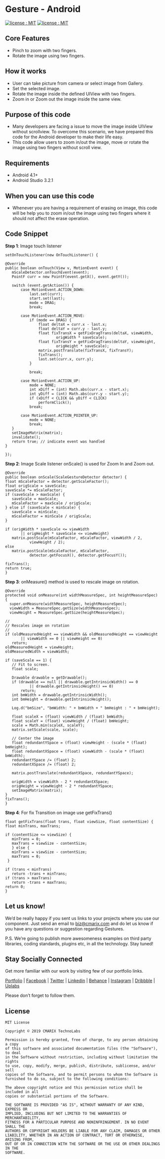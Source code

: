 # Gesture - Android #
<a target="_blank" href="LICENSE"><img src="https://img.shields.io/badge/licence-MIT-brightgreen.svg" alt="license : MIT"></a>
<a target="_blank" href="https://www.cmarix.com/android-application-development-services.html"><img src="https://img.shields.io/badge/platform-android-blue.svg" alt="license : MIT"></a>

## Core Features ##

 - Pinch to zoom with two fingers.
 - Rotate the image using two fingers.

## How it works ##

 - User can take picture from camera or select image from Gallery.
 - Set the selected image.
 - Rotate the image inside the defined UIView with two fingers.
 - Zoom in or Zoom out the image inside the same view.

## Purpose of this code ##

 - Many developers are facing a issue to move the image inside UIView without scrollview. To overcome this scenario, we have prepared this code for the Android developer to make their life easy.
 - This code allow users to zoom in/out the image, move or rotate the image using two fingers without scroll view.


## Requirements ##

 - Android 4.1+
 - Android Studio 3.2.1

## When you can use this code ##

 - Whenever you are having a requirement of erasing on image, this code will be help you to zoom in/out the image using two fingers where it should not affect the erase operation.

## Code Snippet ##

**Step 1**: Image touch listener

	setOnTouchListener(new OnTouchListener() {

	@Override
	public boolean onTouch(View v, MotionEvent event) {
       mScaleDetector.onTouchEvent(event);
       PointF curr = new PointF(event.getX(), event.getY());

       switch (event.getAction()) {
           case MotionEvent.ACTION_DOWN:
               last.set(curr);
               start.set(last);
               mode = DRAG;
               break;

           case MotionEvent.ACTION_MOVE:
               if (mode == DRAG) {
                   float deltaX = curr.x - last.x;
                   float deltaY = curr.y - last.y;
                   float fixTransX = getFixDragTrans(deltaX, viewWidth,
                           origWidth * saveScale);
                   float fixTransY = getFixDragTrans(deltaY, viewHeight,
                           origHeight * saveScale);
                   matrix.postTranslate(fixTransX, fixTransY);
                   fixTrans();
                   last.set(curr.x, curr.y);
               }

               break;

           case MotionEvent.ACTION_UP:
               mode = NONE;
               int xDiff = (int) Math.abs(curr.x - start.x);
               int yDiff = (int) Math.abs(curr.y - start.y);
               if (xDiff < CLICK && yDiff < CLICK)
                   performClick();
               break;

           case MotionEvent.ACTION_POINTER_UP:
               mode = NONE;
               break;
       }
       setImageMatrix(matrix);
       invalidate();
       return true; // indicate event was handled
	}

	});

**Step 2**: Image Scale listener onScale() is used for Zoom In and Zoom out.

    @Override
	public boolean onScale(ScaleGestureDetector detector) {
	float mScaleFactor = detector.getScaleFactor();
	float origScale = saveScale;
	saveScale *= mScaleFactor;
	if (saveScale > maxScale) {
       saveScale = maxScale;
       mScaleFactor = maxScale / origScale;
	} else if (saveScale < minScale) {
       saveScale = minScale;
       mScaleFactor = minScale / origScale;
	}

	if (origWidth * saveScale <= viewWidth
           || origHeight * saveScale <= viewHeight)
       matrix.postScale(mScaleFactor, mScaleFactor, viewWidth / 2,
               viewHeight / 2);
	else
       matrix.postScale(mScaleFactor, mScaleFactor,
               detector.getFocusX(), detector.getFocusY());

	fixTrans();
	return true;
	}

      
 
**Step 3**:  onMeasure() method is used to rescale image on rotation.
  
	@Override	
	protected void onMeasure(int widthMeasureSpec, int heightMeasureSpec) {
	  super.onMeasure(widthMeasureSpec, heightMeasureSpec);
	  viewWidth = MeasureSpec.getSize(widthMeasureSpec);
	  viewHeight = MeasureSpec.getSize(heightMeasureSpec);

	//
	// Rescales image on rotation
	//
	if (oldMeasuredHeight == viewWidth && oldMeasuredHeight == viewHeight
           || viewWidth == 0 || viewHeight == 0)
       return;
	oldMeasuredHeight = viewHeight;
	oldMeasuredWidth = viewWidth;

	if (saveScale == 1) {
       // Fit to screen.
       float scale;

       Drawable drawable = getDrawable();
       if (drawable == null || drawable.getIntrinsicWidth() == 0
               || drawable.getIntrinsicHeight() == 0)
           return;
       int bmWidth = drawable.getIntrinsicWidth();
       int bmHeight = drawable.getIntrinsicHeight();

       Log.d("bmSize", "bmWidth: " + bmWidth + " bmHeight : " + bmHeight);

       float scaleX = (float) viewWidth / (float) bmWidth;
       float scaleY = (float) viewHeight / (float) bmHeight;
       scale = Math.min(scaleX, scaleY);
       matrix.setScale(scale, scale);

       // Center the image
       float redundantYSpace = (float) viewHeight - (scale * (float) bmHeight);
       float redundantXSpace = (float) viewWidth - (scale * (float) bmWidth);
       redundantYSpace /= (float) 2;
       redundantXSpace /= (float) 2;

       matrix.postTranslate(redundantXSpace, redundantYSpace);

       origWidth = viewWidth - 2 * redundantXSpace;
       origHeight = viewHeight - 2 * redundantYSpace;
       setImageMatrix(matrix);
	}
	fixTrans();
	}

**Step 4**: For fix Transition on image use getFixTrans()

    float getFixTrans(float trans, float viewSize, float contentSize) {
	float minTrans, maxTrans;

	if (contentSize <= viewSize) {
       minTrans = 0;
       maxTrans = viewSize - contentSize;
	   } else {
       minTrans = viewSize - contentSize;
       maxTrans = 0;
  	 }

	if (trans < minTrans)
       return -trans + minTrans;
	if (trans > maxTrans)
       return -trans + maxTrans;
	return 0;
	}


## Let us know! ##
We’d be really happy if you sent us links to your projects where you use our component. Just send an email to [biz@cmarix.com](mailto:biz@cmarix.com "biz@cmarix.com") and do let us know if you have any questions or suggestion regarding Gestures.

P.S. We’re going to publish more awesomeness examples on third party libraries, coding standards, plugins etc, in all the technology. Stay tuned!

## Stay Socially Connected ##

Get more familiar with our work by visiting few of our portfolio links.

[Portfolio](https://www.cmarix.com/portfolio.html) | [Facebook](https://www.facebook.com/CMARIXTechnoLabs/) | [Twitter](https://twitter.com/CMARIXTechLabs) | [Linkedin](https://www.linkedin.com/company/cmarix-technolabs-pvt-ltd-) | [Behance](https://www.behance.net/CMARIXTechnoLabs/) | [Instagram](https://instagram.com/cmarixtechnolabs/) | [Dribbble](https://dribbble.com/CMARIXTechnoLabs) | [Uplabs](https://www.uplabs.com/cmarixtechnolabs)

Please don’t forget to follow them.

## License ##

	MIT License
	
	Copyright © 2019 CMARIX TechnoLabs
	
	Permission is hereby granted, free of charge, to any person obtaining a copy
	of this software and associated documentation files (the "Software"), to deal
	in the Software without restriction, including without limitation the rights
	to use, copy, modify, merge, publish, distribute, sublicense, and/or sell
	copies of the Software, and to permit persons to whom the Software is
	furnished to do so, subject to the following conditions:
	
	The above copyright notice and this permission notice shall be included in all
	copies or substantial portions of the Software.
	
	THE SOFTWARE IS PROVIDED "AS IS", WITHOUT WARRANTY OF ANY KIND, EXPRESS OR
	IMPLIED, INCLUDING BUT NOT LIMITED TO THE WARRANTIES OF MERCHANTABILITY,
	FITNESS FOR A PARTICULAR PURPOSE AND NONINFRINGEMENT. IN NO EVENT SHALL THE
	AUTHORS OR COPYRIGHT HOLDERS BE LIABLE FOR ANY CLAIM, DAMAGES OR OTHER
	LIABILITY, WHETHER IN AN ACTION OF CONTRACT, TORT OR OTHERWISE, ARISING FROM,
	OUT OF OR IN CONNECTION WITH THE SOFTWARE OR THE USE OR OTHER DEALINGS IN THE
	SOFTWARE.

